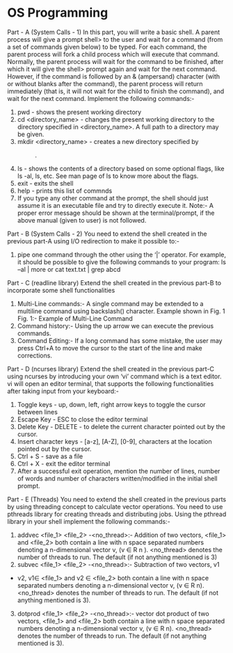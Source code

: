 # OS Programming

Part - A (System Calls - 1)
In this part, you will write a basic shell. A parent process will give a prompt shell> to the
user and wait for a command (from a set of commands given below) to be typed. For each
command, the parent process will fork a child process which will execute that command.
Normally, the parent process will wait for the command to be finished, after which it will
give the shell> prompt again and wait for the next command.
However, if the command is followed by an & (ampersand) character (with or without
blanks after the command), the parent process will return immediately (that is, it will not
wait for the child to finish the command), and wait for the next command.
Implement the following commands:-
1. pwd - shows the present working directory
2. cd <directory_name> - changes the present working directory to the directory
specified in <directory_name>. A full path to a directory may be given.
3. mkdir <directory_name> - creates a new directory specified by <dir>.
4. ls <flag> - shows the contents of a directory based on some optional flags, like
ls -al, ls, etc. See man page of ls to know more about the flags.
5. exit - exits the shell
6. help - prints this list of commnds
7. If you type any other command at the prompt, the shell should just assume it is
an executable file and try to directly execute it.
Note:- A proper error message should be shown at the terminal/prompt, if the above
manual (given to user) is not followed.


Part - B (System Calls - 2)
You need to extend the shell created in the previous part-A using I/O redirection to make it
possible to:-
1. pipe one command through the other using the ‘|’ operator. For example, it should be
possible to give the following commands to your program:
ls –al | more or cat text.txt | grep abcd


Part - C (readline library)
Extend the shell created in the previous part-B to incorporate some shell functionalities
1. Multi-Line commands:- A single command may be extended to a multiline
command using backslash(\) character. Example shown in Fig. 1
Fig. 1:- Example of Multi-Line Command
2. Command history:- Using the up arrow we can execute the previous commands.
3. Command Editing:- If a long command has some mistake, the user may press
Ctrl+A to move the cursor to the start of the line and make corrections.

Part - D (ncurses library)
Extend the shell created in the previous part-C using ncurses by introducing your own ‘vi’
command which is a text editor. vi <filename> will open an editor terminal, that
supports the following functionalities after taking input from your keyboard:-
1. Toggle keys - up, down, left, right arrow keys to toggle the cursor between lines
2. Escape Key - ESC to close the editor terminal
3. Delete Key - DELETE - to delete the current character pointed out by the cursor.
4. Insert character keys - [a-z], [A-Z], [0-9], characters at the location pointed out by
the cursor.
5. Ctrl + S - save as a file
6. Ctrl + X - exit the editor terminal
7. After a successful exit operation, mention the number of lines, number of words and
number of characters written/modified in the initial shell prompt.

Part - E (Threads)
You need to extend the shell created in the previous parts by using threading concept to
calculate vector operations. You need to use pthreads library for creating threads and
distributing jobs. Using the pthread library in your shell implement the following
commands:-
1. addvec <file_1> <file_2> -<no_thread>:- Addition of two vectors,
<file_1> and <file_2> both contain a line with n space separated numbers denoting a
n-dimensional vector v, (v ∈ R
n
). <no_thread> denotes the number of threads to
run. The default (if not anything mentioned is 3)
2. subvec <file_1> <file_2> -<no_thread>:- Subtraction of two vectors, v1
- v2, v1∈ <file_1> and v2 ∈ <file_2> both contain a line with n space
separated numbers denoting a n-dimensional vector v, (v ∈ R
n). <no_thread>
denotes the number of threads to run. The default (if not anything mentioned is 3).
3. dotprod <file_1> <file_2> -<no_thread>:- vector dot product of two
vectors, <file_1> and <file_2> both contain a line with n space separated numbers
denoting a n-dimensional vector v, (v ∈ R
n). <no_thread> denotes the number
of threads to run. The default (if not anything mentioned is 3).
